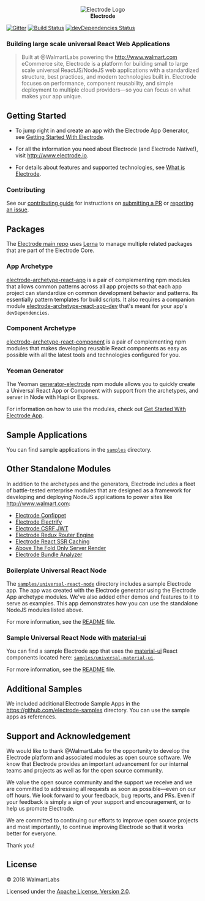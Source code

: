 <p align="center">
<a><img src="https://raw.githubusercontent.com/electrode-io/electrode/cc4ea3e1851cee3333ecca08fdbf5534f51b1ae7/samples/universal-react-node/client/images/logo-192x192.png" alt="Electrode Logo"></a>
<br>
<b>Electrode</b>
</p>

[![Gitter](https://badges.gitter.im/gitterHQ/gitter.svg)](https://gitter.im/electrode-io/electrode)
[![Build Status][travis-image]][travis-url] [![devDependencies Status][daviddm-image]][daviddm-url]

### Building large scale universal React Web Applications

> Built at @WalmartLabs powering the <http://www.walmart.com> eCommerce site, Electrode is a platform for building small to large scale universal ReactJS/NodeJS web applications with a standardized structure, best practices, and modern technologies built in. Electrode focuses on performance, component reusability, and simple deployment to multiple cloud providers—so you can focus on what makes your app unique.

## Getting Started

-   To jump right in and create an app with the Electrode App Generator, see [Getting Started With Electrode](https://docs.electrode.io/chapter1/quick-start/start-with-app.html).

-   For all the information you need about Electrode (and Electrode Native!), visit <http://www.electrode.io>.

-   For details about features and supported technologies, see [What is Electrode].

### Contributing

See our [contributing guide] for instructions on [submitting a PR] or [reporting an issue].

## Packages

The [Electrode main repo] uses [Lerna] to manage multiple related packages that are part of the Electrode Core.

### App Archetype

[electrode-archetype-react-app] is a pair of complementing npm modules that allows common patterns across all app projects so that each app project can standardize on common development behavior and patterns. Its essentially pattern templates for build scripts.  It also requires a companion module [electrode-archetype-react-app-dev] that's meant for your app's `devDependencies`.

### Component Archetype

[electrode-archetype-react-component] is a pair of complementing npm modules that makes developing reusable React components as easy as possible with all the latest tools and technologies configured for you.

### Yeoman Generator

The Yeoman [generator-electrode] npm module allows you to quickly create a Universal React App or Component with support from the archetypes, and server in Node with Hapi or Express.

For information on how to use the modules,
check out [Get Started With Electrode App](https://docs.electrode.io/chapter1/quick-start/start-with-app.html).

## Sample Applications

You can find sample applications in the [`samples`](https://github.com/electrode-io/electrode/tree/master/samples) directory.

## Other Standalone Modules

In addition to the archetypes and the generators, Electrode includes a fleet of battle-tested enterprise modules that are designed as a framework for developing and deploying NodeJS applications to power sites like <http://www.walmart.com>:

-   [Electrode Confippet](https://github.com/electrode-io/electrode-confippet)
-   [Electrode Electrify](https://github.com/electrode-io/electrify)
-   [Electrode CSRF JWT](https://github.com/electrode-io/electrode-csrf-jwt)
-   [Electrode Redux Router Engine](https://github.com/electrode-io/electrode-redux-router-engine)
-   [Electrode React SSR Caching](https://github.com/electrode-io/electrode-react-ssr-caching)
-   [Above The Fold Only Server Render](https://github.com/electrode-io/above-the-fold-only-server-render)
-   [Electrode Bundle Analyzer](https://github.com/electrode-io/electrode-bundle-analyzer)

### Boilerplate Universal React Node

The  [`samples/universal-react-node`](https://github.com/electrode-io/electrode/tree/master/samples/universal-react-node) directory includes a sample Electrode app. The app was created with the Electrode generator using the Electrode App archetype modules.  We've also added other demos and features to it to serve as examples.  This app demonstrates how you can use the standalone NodeJS modules listed above.
<!-- is there a directory titled "samples" in this location? -->

For more information, see the [README](https://github.com/electrode-io/electrode/blob/master/samples/universal-react-node/README.md) file.

### Sample Universal React Node with [material-ui]

You can find a sample Electrode app that uses the [material-ui] React components located here:  [`samples/universal-material-ui`](https://github.com/electrode-io/electrode/tree/master/samples/universal-material-ui).

For more information, see the [README](https://github.com/electrode-io/electrode/blob/master/samples/universal-material-ui/README.md) file.

## Additional Samples

We included additional Electrode Sample Apps in the <https://github.com/electrode-samples> directory. You can use the sample apps as references.

## Support and Acknowledgement

We would like to thank @WalmartLabs for the opportunity to develop the Electrode platform and associated modules as open source software. We know that Electrode provides an important advancement for our internal teams and projects as well as for the open source community.  

We value the open source community and the support we receive and we are committed to addressing all requests as soon as possible—even on our off hours.  We look forward to your feedback, bug reports, and PRs.  Even if your feedback is simply a sign of your support and encouragement, or to help us promote Electrode.

We are committed to continuing our efforts to improve open source projects and most importantly, to continue improving Electrode so that it works better for everyone.  

Thank you!

## License

©️ 2018 WalmartLabs

Licensed under the [Apache License, Version 2.0].

[apache license, version 2.0]: https://www.apache.org/licenses/LICENSE-2.0

[electrode main repo]: https://github.com/electrode-io/electrode

[material-ui]: http://www.material-ui.com

[lerna]: https://lernajs.io/

[electrode-archetype-react-app]: https://github.com/electrode-io/electrode/tree/master/packages/electrode-archetype-react-app

[electrode-archetype-react-app-dev]: https://github.com/electrode-io/electrode/tree/master/packages/electrode-archetype-react-app-dev

[electrode-archetype-react-component]: https://github.com/electrode-io/electrode/tree/master/packages/electrode-archetype-react-component

[generator-electrode]: https://github.com/electrode-io/electrode/tree/master/packages/generator-electrode

[travis-image]: https://travis-ci.org/electrode-io/electrode.svg?branch=master

[travis-url]: https://travis-ci.org/electrode-io/electrode

[daviddm-image]: https://david-dm.org/electrode-io/electrode/dev-status.svg

[daviddm-url]: https://david-dm.org/electrode-io/electrode?type=dev

[contributing guide]: https://github.com/electrode-io/electrode/blob/master/CONTRIBUTING.md

[submitting a pr]: https://github.com/electrode-io/electrode/pulls

[reporting an issue]: https://github.com/electrode-io/electrode/issues

[what is electrode]: https://docs.electrode.io/overview/what-is-electrode.html

[Getting Started With Electrode]: https://docs.electrode.io/chapter1/quick-start/start-with-app.html
